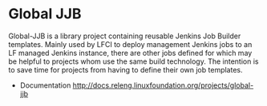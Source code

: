 # Global JJB

Global-JJB is a library project containing reusable Jenkins Job Builder
templates. Mainly used by LFCI to deploy management Jenkins jobs to an LF
managed Jenkins instance, there are other jobs defined for which may be helpful
to projects whom use the same build technology. The intention is to save time
for projects from having to define their own job templates.

- Documentation <http://docs.releng.linuxfoundation.org/projects/global-jjb>
